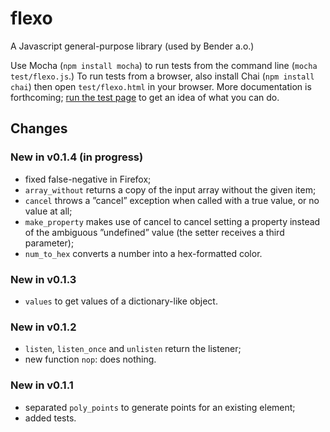 flexo
=====

A Javascript general-purpose library (used by Bender a.o.)

Use Mocha (`npm install mocha`) to run tests from the command line (`mocha
test/flexo.js`.) To run tests from a browser, also install Chai (`npm install
chai`) then open `test/flexo.html` in your browser. More documentation is
forthcoming; [run the test page](http://romulusetrem.us/flexo/test/flexo.html)
to get an idea of what you can do.


## Changes

### New in v0.1.4 (in progress)

* fixed false-negative in Firefox;
* `array_without` returns a copy of the input array without the given item;
* `cancel` throws a ”cancel” exception when called with a true value, or no
  value at all;
* `make_property` makes use of cancel to cancel setting a property instead of
  the ambiguous ”undefined” value (the setter receives a third parameter);
* `num_to_hex` converts a number into a hex-formatted color.

### New in v0.1.3

* `values` to get values of a dictionary-like object.

### New in v0.1.2

* `listen`, `listen_once` and `unlisten` return the listener;
* new function `nop`: does nothing.

### New in v0.1.1

* separated `poly_points` to generate points for an existing element;
* added tests.
